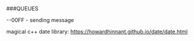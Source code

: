 ###QUEUES

--00FF - sending message

magical c++ date library: https://howardhinnant.github.io/date/date.html
